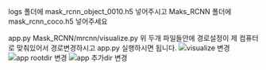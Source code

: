logs 폴더에 mask_rcnn_object_0010.h5 넣어주시고
Maks_RCNN 폴더에 mask_rcnn_coco.h5 넣어주세요

app.py
Mask_RCNN/mrcnn/visualize.py
위 두개 파일들안에 경로설정이 제 컴퓨터로 맞춰있어서 경로변경하시고 app.py 실행하시면 됩니다.
![visualize 변경](https://user-images.githubusercontent.com/75662287/119297250-902dc600-bc95-11eb-8b7a-6bdc4d837e48.PNG)
![app rootdir 변경](https://user-images.githubusercontent.com/75662287/119297269-96bc3d80-bc95-11eb-96b4-1bd7ab1a3c57.PNG)
![app 추가dir 변경](https://user-images.githubusercontent.com/75662287/119297276-98860100-bc95-11eb-90bc-5d71c849f461.PNG)

